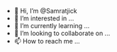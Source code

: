 - 👋 Hi, I’m @Samratjick
- 👀 I’m interested in ...
- 🌱 I’m currently learning ...
- 💞️ I’m looking to collaborate on ...
- 📫 How to reach me ...

<!---
Samratjick/Samratjick is a ✨ special ✨ repository because its `README.md` (this file) appears on your GitHub profile.
You can click the Preview link to take a look at your changes.
--->
